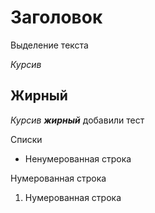 # Заголовок

Выделение текста

*Курсив*

## Жирный
*Курсив __жирный__* добавили тест


Списки

* Ненумерованная строка

Нумерованная строка

1. Нумерованная строка